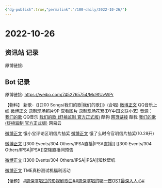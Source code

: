 ```yaml
---
{"dg-publish":true,"permalink":"/100-daily/2022-10-26/"}
---
```



# 2022-10-26

## 资讯站 记录

原博链接:

## Bot 记录

原博链接: https://weibo.com/7452765754/Mc9fUvWPr

【物料】
新歌-《[[200 Songs/我们的歌\|我们的歌]]》(合唱)
[微博正文](http://weibo.com/2169129705/Mc30j6wJI) QQ音乐上线
[微博正文](http://weibo.com/3171364240/Mc7G4nIHh) 录制现场照片9P
[查看图片](https://wx3.sinaimg.cn/large/0088n2Pggy1h7j2tu0mjjj30qk1byjwu.jpg) 录制现场花絮(DY中国文联小艺)
音源：
[我们的歌](https://weibo.cn/sinaurl?u=https%3A%2F%2Fc.y.qq.com%2Fbase%2Ffcgi-bin%2Fu%3F__%3Dh1GIbmfTdusF) QQ音乐
[我们的歌 (舒楠监制 官方正式版)](https://weibo.cn/sinaurl?u=https%3A%2F%2Ft4.kugou.com%2Fsong.html%3Fid%3DfsU9900zEV2) 酷狗
[网页链接](https://weibo.cn/sinaurl?u=https%3A%2F%2Fm.kuwo.cn%2Fyinyue%2F246451975%3Ff%3Darphone%26t%3Dsinawb%26isstar%3D0) 酷我
[我们的歌 (舒楠监制 官方正式版)](https://weibo.cn/sinaurl?u=http%3A%2F%2Fmusic.163.com%2Fshare%2Fsina%2Fdirect%2F18%2F1992401728%3Fuserid%3D6447428584%26haspic%3D0) 网易云

[微博正文](http://weibo.com/2606197387/Mc7wReRlf) 饿小宝评论区明信片抽奖
[微博正文](http://weibo.com/7756461320/Mc71pzjqr) 饿了么时令官明信片抽奖(10.28开)

[微博正文](http://weibo.com/1851789841/Mc4b1F7VW) [[300 Events/304 Others/IPSA直播\|IPSA直播]] [[300 Events/304 Others/IPSA\|IPSA]]空降直播间预告

[微博正文](http://weibo.com/1851789841/Mc5KKaRDl) [[300 Events/304 Others/IPSA\|IPSA]]知秋壁纸

[微博正文](http://weibo.com/6604869546/Mc5XNy5c2) TME真粉测试机福利活动

【话题】
[#周深演唱过的影视剧歌曲#](https://s.weibo.com/weibo?q=%23%E5%91%A8%E6%B7%B1%E6%BC%94%E5%94%B1%E8%BF%87%E7%9A%84%E5%BD%B1%E8%A7%86%E5%89%A7%E6%AD%8C%E6%9B%B2%23)[#周深演唱的哪一首OST最深入人心#](https://s.weibo.com/weibo?q=%23%E5%91%A8%E6%B7%B1%E6%BC%94%E5%94%B1%E7%9A%84%E5%93%AA%E4%B8%80%E9%A6%96OST%E6%9C%80%E6%B7%B1%E5%85%A5%E4%BA%BA%E5%BF%83%23)
